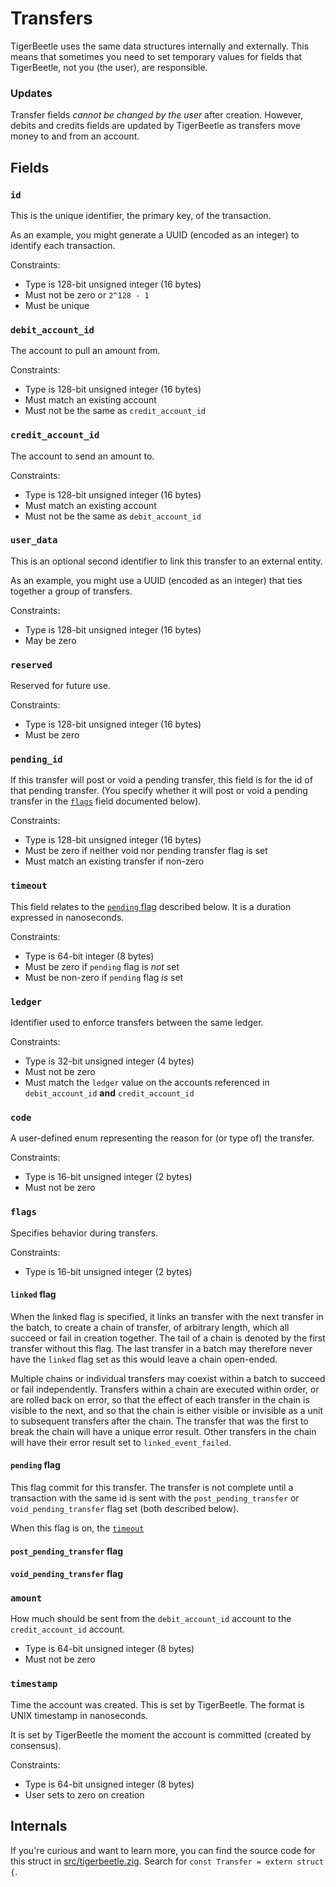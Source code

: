 # Transfers

TigerBeetle uses the same data structures internally and
externally. This means that sometimes you need to set temporary values
for fields that TigerBeetle, not you (the user), are responsible.

### Updates

Transfer fields *cannot be changed by the user* after
creation. However, debits and credits fields are updated by
TigerBeetle as transfers move money to and from an account.

## Fields

### `id`

This is the unique identifier, the primary key, of the transaction.

As an example, you might generate a UUID (encoded as an integer) to
identify each transaction.

Constraints:

* Type is 128-bit unsigned integer (16 bytes)
* Must not be zero or `2^128 - 1`
* Must be unique

### `debit_account_id`

The account to pull an amount from.

Constraints:

* Type is 128-bit unsigned integer (16 bytes)
* Must match an existing account
* Must not be the same as `credit_account_id`

### `credit_account_id`

The account to send an amount to.

Constraints:

* Type is 128-bit unsigned integer (16 bytes)
* Must match an existing account
* Must not be the same as `debit_account_id`

### `user_data`

This is an optional second identifier to link this transfer to an
external entity.

As an example, you might use a UUID (encoded as an integer) that
ties together a group of transfers.

Constraints:

* Type is 128-bit unsigned integer (16 bytes)
* May be zero

### `reserved`

Reserved for future use.

Constraints:

* Type is 128-bit unsigned integer (16 bytes)
* Must be zero

### `pending_id`

If this transfer will post or void a pending transfer, this field is
for the id of that pending transfer. (You specify whether it will
post or void a pending transfer in the [`flags`](#flags) field
documented below).

Constraints:

* Type is 128-bit unsigned integer (16 bytes)
* Must be zero if neither void nor pending transfer flag is set
* Must match an existing transfer if non-zero

### `timeout`

This field relates to the [`pending` flag](#pending-flag) described
below. It is a duration expressed in nanoseconds.

Constraints:

* Type is 64-bit integer (8 bytes)
* Must be zero if `pending` flag is *not* set
* Must be non-zero if `pending` flag *is* set

### `ledger`

Identifier used to enforce transfers between the same ledger.

Constraints:

* Type is 32-bit unsigned integer (4 bytes)
* Must not be zero
* Must match the `ledger` value on the accounts referenced in `debit_account_id` **and** `credit_account_id`

### `code`

A user-defined enum representing the reason for (or type of) the
transfer.

Constraints:

* Type is 16-bit unsigned integer (2 bytes)
* Must not be zero

### `flags`

Specifies behavior during transfers.

Constraints:

* Type is 16-bit unsigned integer (2 bytes)

#### `linked` flag

When the linked flag is specified, it links an transfer with the next
transfer in the batch, to create a chain of transfer, of arbitrary
length, which all succeed or fail in creation together. The tail of a
chain is denoted by the first transfer without this flag. The last
transfer in a batch may therefore never have the `linked` flag set as
this would leave a chain open-ended.

Multiple chains or individual transfers may coexist within a batch to
succeed or fail independently. Transfers within a chain are executed
within order, or are rolled back on error, so that the effect of each
transfer in the chain is visible to the next, and so that the chain is
either visible or invisible as a unit to subsequent transfers after the
chain. The transfer that was the first to break the chain will have a
unique error result. Other transfers in the chain will have their error
result set to `linked_event_failed`.

#### `pending` flag

This flag  commit for this transfer. The transfer is
not complete until a transaction with the same id is sent with the
`post_pending_transfer` or `void_pending_transfer` flag set (both
described below).

When this flag is on, the [`timeout`](timeout)

#### `post_pending_transfer` flag

#### `void_pending_transfer` flag


### `amount`

How much should be sent from the `debit_account_id` account to the
`credit_account_id` account.

* Type is 64-bit unsigned integer (8 bytes)
* Must not be zero

### `timestamp`

Time the account was created. This is set by TigerBeetle. The format
is UNIX timestamp in nanoseconds.

It is set by TigerBeetle the moment the account is committed (created
by consensus).

Constraints:

* Type is 64-bit unsigned integer (8 bytes)
* User sets to zero on creation

## Internals

If you're curious and want to learn more, you can find the source code
for this struct in
[src/tigerbeetle.zig](https://github.com/tigerbeetledb/tigerbeetle/blob/main/src/tigerbeetle.zig). Search
for `const Transfer = extern struct {`.
